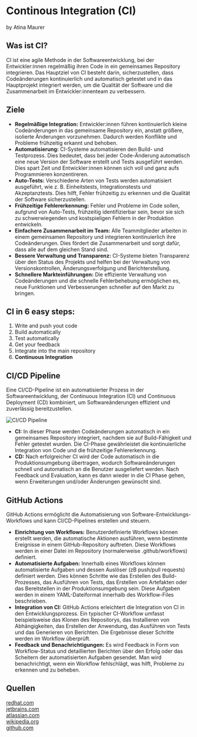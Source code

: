 # Continous Integration (CI)
by Atina Maurer

## Was ist CI?
CI ist eine agile Methode in der Softwareentwicklung, bei der Entwickler:innen regelmäßig ihren Code in ein gemeinsames Repository integrieren. Das Hauptziel von CI besteht darin, sicherzustellen, dass Codeänderungen kontinuierlich und automatisch getestet und in das Hauptprojekt integriert werden, um die Qualität der Software und die Zusammenarbeit im Entwickler:innenteam zu verbessern.

## Ziele
- **Regelmäßige Integration:** Entwickler:innen führen kontinuierlich kleine Codeänderungen in das gemeinsame Repository ein, anstatt größere, isolierte Änderungen vorzunehmen. Dadurch werden Konflikte und Probleme frühzeitig erkannt und behoben.
- **Automatisierung:** CI-Systeme automatisieren den Build- und Testprozess. Dies bedeutet, dass bei jeder Code-Änderung automatisch eine neue Version der Software erstellt und Tests ausgeführt werden. Dies spart Zeit und Entwickler:innen können sich voll und ganz aufs Programmieren konzentireren.
- **Auto-Tests:** Verschiedene Arten von Tests werden automatisiert ausgeführt, wie z. B. Einheitstests, Integrationstests und Akzeptanztests. Dies hilft, Fehler frühzeitig zu erkennen und die Qualität der Software sicherzustellen.
- **Frühzeitige Fehlererkennung:** Fehler und Probleme im Code sollen, aufgrund von Auto-Tests, frühzeitig identifizierbar sein, bevor sie sich zu schwerwiegenden und kostspieligen Fehlern in der Produktion entwickeln.
- **Einfachere Zusammenarbeit im Team:** Alle Teammitglieder arbeiten in einem gemeinsamen Repository und integrieren kontinuierlich ihre Codeänderungen. Dies fördert die Zusammenarbeit und sorgt dafür, dass alle auf dem gleichen Stand sind.
- **Bessere Verwaltung und Transparenz:** CI-Systeme bieten Transparenz über den Status des Projekts und helfen bei der Verwaltung von Versionskontrollen, Änderungsverfolgung und Berichterstellung.
- **Schnellere Markteinführungen:** Die effiziente Verwaltung von Codeänderungen und die schnelle Fehlerbehebung ermöglichen es, neue Funktionen und Verbesserungen schneller auf den Markt zu bringen.

## CI in 6 easy steps:
1. Write and push yout code
2. Build automatically
3. Test automatically
4. Get your feedback
5. Integrate into the main repository
6. **Continuous Integration**

## CI/CD Pipeline 
Eine CI/CD-Pipeline ist ein automatisierter Prozess in der Softwareentwicklung, der Continuous Integration (CI) und Continuous Deployment (CD) kombiniert, um Softwareänderungen effizient und zuverlässig bereitzustellen.

![CI/CD Pipeline](https://www.parasoft.com/wp-content/uploads/2021/04/CICD_CICD.png.webp)

- **CI:** In dieser Phase werden Codeänderungen automatisch in ein gemeinsames Repository integriert, nachdem sie auf Build-Fähigkeit und Fehler getestet wurden. Die CI-Phase gewährleistet die kontinuierliche Integration von Code und die frühzeitige Fehlererkennung.
- **CD:** Nach erfolgreicher CI wird der Code automatisch in die Produktionsumgebung übertragen, wodurch Softwareänderungen schnell und automatisch an die Benutzer ausgeliefert werden. Nach Feedback und Evaluation, kann es dann wieder in die CI Phase gehen, wenn Erweiterungen und/oder Änderungen gewünscht sind.

## GitHub Actions
GitHub Actions ermöglicht die Automatisierung von Software-Entwicklungs-Workflows und kann CI/CD-Pipelines erstellen und steuern.

- **Einrichtung von Workflows:** Benutzerdefinierte Workflows können erstellt werden, die automatische Aktionen ausführen, wenn bestimmte Ereignisse in einem GitHub-Repository auftreten. Diese Workflows werden in einer Datei im Repository (normalerweise .github/workflows) definiert.
- **Automatisierte Aufgaben:** Innerhalb eines Workflows können automatisierte Aufgaben und dessen Auslöser (zB push/pull requests) definiert werden. Dies können Schritte wie das Erstellen des Build-Prozesses, das Ausführen von Tests, das Erstellen von Artefakten oder das Bereitstellen in der Produktionsumgebung sein. Diese Aufgaben werden in einem YAML-Dateiformat innerhalb des Workflow-Files beschrieben.
- **Integration von CI:** GitHub Actions erleichtert die Integration von CI in den Entwicklungsprozess. Ein typischer CI-Workflow umfasst beispielsweise das Klonen des Repositorys, das Installieren von Abhängigkeiten, das Erstellen der Anwendung, das Ausführen von Tests und das Generieren von Berichten. Die Ergebnisse dieser Schritte werden im Workflow überprüft.
- **Feedback und Benachrichtigungen:** Es wird Feedback in Form von Workflow-Status und detaillierten Berichten über den Erfolg oder das Scheitern der automatisierten Aufgaben gesendet. Man wird benachrichtigt, wenn ein Workflow fehlschlägt, was hilft, Probleme zu erkennen und zu beheben.

## Quellen
[redhat.com](https://www.redhat.com/topics/devops/what-is-ci-cd)\
[jetbrains.com](https://www.jetbrains.com/teamcity/ci-cd-guide/continuous-integration/)\
[atlassian.com](https://www.atlassian.com/continuous-delivery/continuous-integration)\
[wikipedia.org](https://en.wikipedia.org/w/index.php?title=Continuous_integration&oldid=1169653496)\
[github.com](https://github.com/features/actions)




